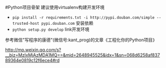 #Python项目骨架
建议使用virtualenv构建开发环境

* `pip install -r requirements.txt -i http://pypi.douban.com/simple --trusted-host pypi.douban.com` 安装依赖
* `python setup.py develop` link开发环境

参考微信"写程序的康德"(微信号:kant_prog)的文章《工程化你的Python项目》

http://mp.weixin.qq.com/s?__biz=MzIxMjAzMDA1MQ==&mid=2648945525&idx=1&sn=068d6258af83789364e0819c12f6ece4#rd